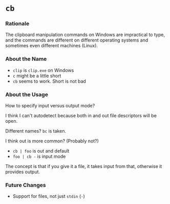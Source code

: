 # `cb`

### Rationale

The clipboard manipulation commands on Windows are impractical to type,
and the commands are different on different operating systems and sometimes even
different machines (Linux).

### About the Name

* `clip` is `clip.exe` on Windows
* `c`    might be a little short
* `cb`   seems to work. Short is not bad

### About the Usage

How to specify input versus output mode?

I think I can't autodetect because both in and out file descriptors will be
open.

Different names? `bc` is taken.

I think out is more common? (Probably not?)

* `cb | foo` is out and default
* `foo | cb -` is input mode

The concept is that if you give it a file, it takes input from that,
otherwise it provides output.

### Future Changes

* Support for files, not just `stdin` (`-`)
